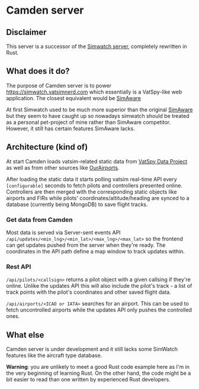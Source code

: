 # Camden server

## Disclaimer

This server is a successor of the [Simwatch server](https://github.com/vatsimnerd/simwatch), completely rewritten in Rust.

## What does it do?

The purpose of Camden server is to power https://simwatch.vatsimnerd.com which essentially is a VatSpy-like web application. The closest equivalent would be [SimAware](https://map.vatsim.net)

At first Simwatch used to be much more superior than the original [SimAware](https://map.vatsim.net) but they seem to have caught up so nowadays simwatch should be treated as a personal pet-project of mine rather than SimAware competitor. However, it still has certain features SimAware lacks.

## Architecture (kind of)

At start Camden loads vatsim-related static data from [VatSpy Data Project](https://github.com/vatsimnetwork/vatspy-data-project) as well as from other sources like [OurAirports](https://ourairports.com/).

After loading the static data it starts polling vatsim real-time API every `[configurable]` seconds to fetch pilots and controllers presented online. Controllers are then merged with the corresponding static objects like airports and FIRs while pilots' coordinates/altitude/heading are synced to a database (currently being MongoDB) to save flight tracks.

### Get data from Camden

Most data is served via Server-sent events API `/api/updates/<min_lng>/<min_lat>/<max_lng>/<max_lat>` so the frontend can get updates pushed from the server when they're ready. The coordinates in the API path define a map window to track updates within.

### Rest API

`/api/pilots/<callsign>` returns a pilot object with a given callsing if they're online. Unlike the updates API this will also include the pilot's track - a list of track points with the pilot's coordinates and other saved flight data.

`/api/airports/<ICAO or IATA>` searches for an airport. This can be used to fetch uncontrolled airports while the updates API only pushes the controlled ones.

## What else

Camden server is under development and it still lacks some SimWatch features like the aircraft type database.

**Warning**: you are unlikely to meet a good Rust code example here as I'm in the very beginning of learning Rust. On the other hand, the code might be a bit easier to read than one written by experienced Rust developers.

